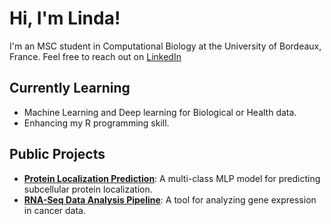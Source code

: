 # Hi, I'm Linda!
I'm an MSC student in Computational Biology at the University of Bordeaux, France. Feel free to reach out on [LinkedIn](https://linkedin.com/in/Lixnda)

## Currently Learning
- Machine Learning and Deep learning for Biological or Health data.
- Enhancing my R programming skill.

## Public Projects
- **[Protein Localization Prediction](https://github.com/LindaKhodja/MLP_ProteinLocalization)**: A multi-class MLP model for predicting subcellular protein localization.
- **[RNA-Seq Data Analysis Pipeline](https://github.com/Lucien-Piat/RNA-Seq-Fusarium)**: A tool for analyzing gene expression in cancer data.

